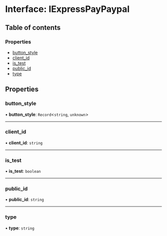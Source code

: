 # Interface: IExpressPayPaypal

## Table of contents

### Properties

- [button\_style](IExpressPayPaypal.md#button_style)
- [client\_id](IExpressPayPaypal.md#client_id)
- [is\_test](IExpressPayPaypal.md#is_test)
- [public\_id](IExpressPayPaypal.md#public_id)
- [type](IExpressPayPaypal.md#type)

## Properties

### button\_style

• **button\_style**: `Record`<`string`, `unknown`\>

___

### client\_id

• **client\_id**: `string`

___

### is\_test

• **is\_test**: `boolean`

___

### public\_id

• **public\_id**: `string`

___

### type

• **type**: `string`
